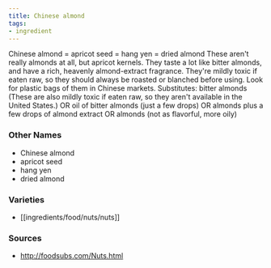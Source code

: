 ```yaml
---
title: Chinese almond
tags:
- ingredient
---
```

Chinese almond = apricot seed = hang yen = dried almond These aren't really almonds at all, but apricot kernels. They taste a lot like bitter almonds, and have a rich, heavenly almond-extract fragrance. They're mildly toxic if eaten raw, so they should always be roasted or blanched before using. Look for plastic bags of them in Chinese markets. Substitutes: bitter almonds (These are also mildly toxic if eaten raw, so they aren't available in the United States.) OR oil of bitter almonds (just a few drops) OR almonds plus a few drops of almond extract OR almonds (not as flavorful, more oily)

### Other Names

* Chinese almond
* apricot seed
* hang yen
* dried almond

### Varieties

* [[ingredients/food/nuts/nuts]]

### Sources
* http://foodsubs.com/Nuts.html
